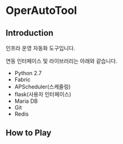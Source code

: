 # OperAutoTool
## Introduction
인프라 운영 자동화 도구입니다.

연동 인터페이스 및 라이브러리는 아래와 같습니다.

* Python 2.7
* Fabric
* APScheduler(스케줄링)
* flask(사용자 인터페이스)
* Maria DB
* Git
* Redis

## How to Play


